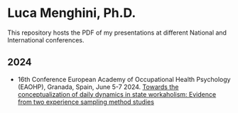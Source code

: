# Luca Menghini, Ph.D.
This repository hosts the PDF of my presentations at different National and International conferences. 

## 2024

- 16th Conference European Academy of Occupational Health Psychology (EAOHP), Granada, Spain, June 5-7 2024. [Towards the conceptualization of daily dynamics in state workaholism: Evidence from two experience sampling method studies](https://luca-menghini.github.io/presentations/2024/EAOHP2024/EAOHP2024.pdf) 
